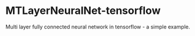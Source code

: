 # MTLayerNeuralNet-tensorflow
Multi layer fully connected neural network in tensorflow - a simple example.
